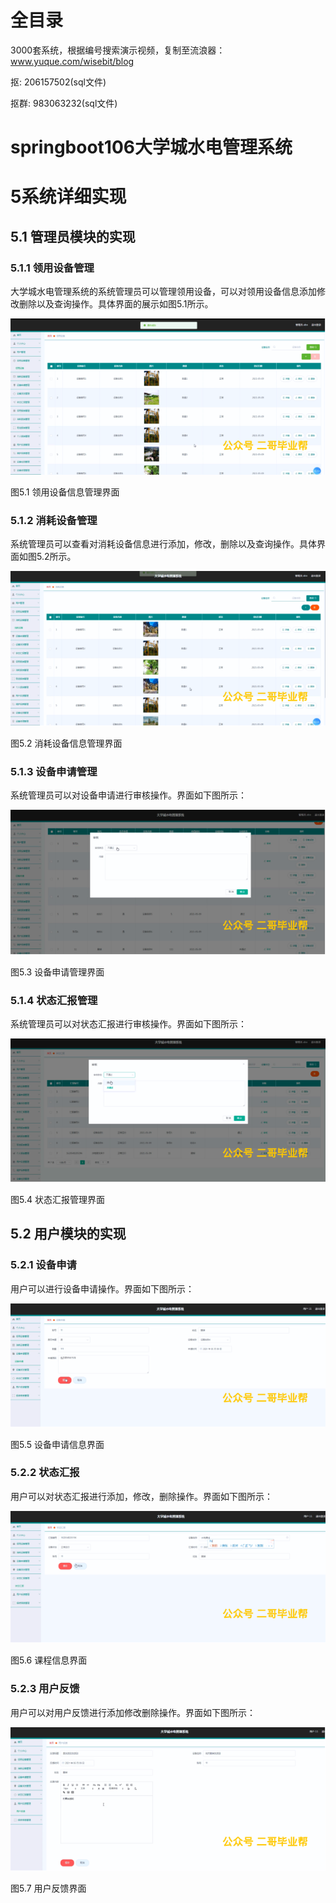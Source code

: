 # 全目录

3000套系统，根据编号搜索演示视频，复制至流浪器：www.yuque.com/wisebit/blog


<p>抠: 206157502(sql文件)</p>
<p>抠群: 983063232(sql文件)</p>


# springboot106大学城水电管理系统
# 5系统详细实现
## 5.1 管理员模块的实现
### 5.1.1 领用设备管理
大学城水电管理系统的系统管理员可以管理领用设备，可以对领用设备信息添加修改删除以及查询操作。具体界面的展示如图5.1所示。

![](/md/blog.009.png)

图5.1 领用设备信息管理界面
### 5.1.2 消耗设备管理
系统管理员可以查看对消耗设备信息进行添加，修改，删除以及查询操作。具体界面如图5.2所示。

![](/md/blog.010.png)

图5.2 消耗设备信息管理界面
### 5.1.3 设备申请管理
系统管理员可以对设备申请进行审核操作。界面如下图所示：

![](/md/blog.011.png)

图5.3 设备申请管理界面
### 5.1.4 状态汇报管理
系统管理员可以对状态汇报进行审核操作。界面如下图所示：

![](/md/blog.012.png)

图5.4 状态汇报管理界面

## 5.2 用户模块的实现
### 5.2.1 设备申请
用户可以进行设备申请操作。界面如下图所示：

![](/md/blog.013.png)

图5.5 设备申请信息界面
### 5.2.2 状态汇报
用户可以对状态汇报进行添加，修改，删除操作。界面如下图所示：

![](/md/blog.014.png)

图5.6 课程信息界面
### 5.2.3 用户反馈
用户可以对用户反馈进行添加修改删除操作。界面如下图所示：


![](/md/blog.015.png)

图5.7 用户反馈界面













